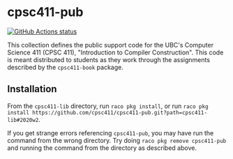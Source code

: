 cpsc411-pub
=======
<p align="left">
  <a href="https://github.com/cpsc411/cpsc411-pub/actions?query=workflow%3A%22CI%22"><img alt="GitHub Actions status" src="https://github.com/cpsc411/cpsc411-pub/workflows/CI/badge.svg"></a>
</p>

This collection defines the public support code for the UBC's Computer Science
411 (CPSC 411), "Introduction to Compiler Construction".
This code is meant distributed to students as they work through the assignments
described by the `cpsc411-book` package.

## Installation
From the `cpsc411-lib` directory, run `raco pkg install`, or run
`raco pkg install https://github.com/cpsc411/cpsc411-pub.git?path=cpsc411-lib#2020w2`.

If you get strange errors referencing `cpsc411-pub`, you may have run the
command from the wrong directory.
Try doing `raco pkg remove cpsc411-pub` and running the command from the
directory as described above.
